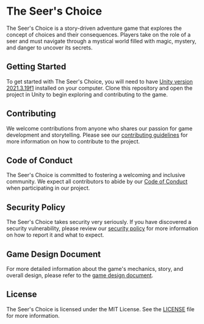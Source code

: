 # The Seer's Choice

The Seer's Choice is a story-driven adventure game that explores the concept of choices and their consequences. Players take on the role of a seer and must navigate through a mystical world filled with magic, mystery, and danger to uncover its secrets.

## Getting Started

To get started with The Seer's Choice, you will need to have [Unity version 2021.3.19f1](https://download.unity3d.com/download_unity/c9714fde33b6/UnityDownloadAssistant-2021.3.19f1.exe) installed on your computer. Clone this repository and open the project in Unity to begin exploring and contributing to the game.

## Contributing

We welcome contributions from anyone who shares our passion for game development and storytelling. Please see our [contributing guidelines](CONTRIBUTING.md) for more information on how to contribute to the project.

## Code of Conduct

The Seer's Choice is committed to fostering a welcoming and inclusive community. We expect all contributors to abide by our [Code of Conduct](CODE_OF_CONDUCT.md) when participating in our project.

## Security Policy

The Seer's Choice takes security very seriously. If you have discovered a security vulnerability, please review our [security policy](SECURITY.md) for more information on how to report it and what to expect.

## Game Design Document

For more detailed information about the game's mechanics, story, and overall design, please refer to the [game design document](Docs/TheSeersChoice-GameDesignDocument.pdf).

## License

The Seer's Choice is licensed under the MIT License. See the [LICENSE](LICENSE) file for more information.
